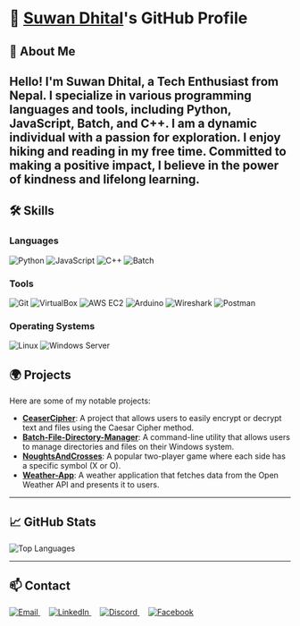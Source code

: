 # 🌟 [Suwan Dhital](https://suwandhital.com.np)'s GitHub Profile


## 👋 About Me

Hello! I'm **Suwan Dhital**, a Tech Enthusiast from **Nepal**. I specialize in various programming languages and tools, including **Python**, **JavaScript**, **Batch**, and **C++**. I am a dynamic individual with a passion for exploration. I enjoy hiking and reading in my free time. Committed to making a positive impact, I believe in the power of kindness and lifelong learning.
---

## 🛠️ Skills

### Languages
![Python](https://img.shields.io/badge/Python-3776AB?style=flat-square&logo=python&logoColor=white) ![JavaScript](https://img.shields.io/badge/JavaScript-F7DF1E?style=flat-square&logo=javascript&logoColor=black) ![C++](https://img.shields.io/badge/C++-00599C?style=flat-square&logo=cplusplus&logoColor=white) ![Batch](https://img.shields.io/badge/Batch-4EAA25?style=flat-square&logo=windows&logoColor=white)

### Tools
![Git](https://img.shields.io/badge/Git-F05032?style=flat-square&logo=git&logoColor=white) ![VirtualBox](https://img.shields.io/badge/VirtualBox-183A61?style=flat-square&logo=virtualbox&logoColor=white) ![AWS EC2](https://img.shields.io/badge/AWS%20EC2-FF9900?style=flat-square&logo=amazonaws&logoColor=white) ![Arduino](https://img.shields.io/badge/Arduino-00979D?style=flat-square&logo=arduino&logoColor=white) ![Wireshark](https://img.shields.io/badge/Wireshark-1679A1?style=flat-square&logo=wireshark&logoColor=white) ![Postman](https://img.shields.io/badge/Postman-FF6C37?style=flat-square&logo=postman&logoColor=white)

### Operating Systems
![Linux](https://img.shields.io/badge/Linux-FCC624?style=flat-square&logo=linux&logoColor=black) ![Windows Server](https://img.shields.io/badge/Windows%20Server-0078D6?style=flat-square&logo=windows&logoColor=white)


## 🌍 Projects

Here are some of my notable projects:

- **[CeaserCipher](https://github.com/SuwanDhital/CeaserCipher)**: A project that allows users to easily encrypt or decrypt text and files using the Caesar Cipher method.  
- **[Batch-File-Directory-Manager](https://github.com/SuwanDhital/Batch-File-Directory-Manager)**: A command-line utility that allows users to manage directories and files on their Windows system.  
- **[NoughtsAndCrosses](https://github.com/SuwanDhital/NoughtsAndCrosses)**: A popular two-player game where each side has a specific symbol (X or O).  
- **[Weather-App](https://github.com/SuwanDhital/Weather-App)**: A weather application that fetches data from the Open Weather API and presents it to users.  

---


## 📈 GitHub Stats

![Top Languages](https://github-readme-stats.vercel.app/api/top-langs/?username=SuwanDhital&layout=compact&theme=radical)

---

## 📫 Contact

<a href="mailto:contact@suwandhital.com.np">
  <img src="https://img.shields.io/badge/Email-0078D4?style=flat-square&logo=gmail&logoColor=white" alt="Email" />
</a>&nbsp;&nbsp;&nbsp; 
<a href="https://www.linkedin.com/in/suwan404">
  <img src="https://img.shields.io/badge/LinkedIn-0077B5?style=flat-square&logo=linkedin&logoColor=white" alt="LinkedIn" />
</a>&nbsp;&nbsp;&nbsp; 
<a href="https://discordapp.com/users/1322826533001236510">
  <img src="https://img.shields.io/badge/Discord-7289DA?style=flat-square&logo=discord&logoColor=white" alt="Discord" />
</a>&nbsp;&nbsp;&nbsp; 
<a href="https://www.facebook.com/iamsuwand">
  <img src="https://img.shields.io/badge/Facebook-1877F2?style=flat-square&logo=facebook&logoColor=white" alt="Facebook" />
</a>
